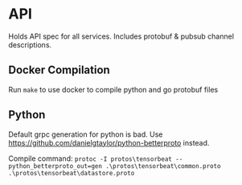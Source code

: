 # API
Holds API spec for all services. Includes protobuf & pubsub channel descriptions.

## Docker Compilation

Run `make` to use docker to compile python and go protobuf files

## Python

Default grpc generation for python is bad. Use https://github.com/danielgtaylor/python-betterproto instead.

Compile command:
```protoc -I protos\tensorbeat --python_betterproto_out=gen .\protos\tensorbeat\common.proto .\protos\tensorbeat\datastore.proto```